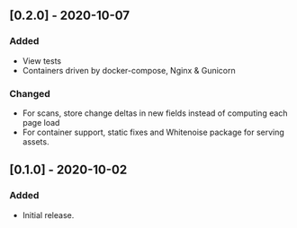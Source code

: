 ## [0.2.0] - 2020-10-07
### Added
- View tests
- Containers driven by docker-compose, Nginx & Gunicorn

### Changed
- For scans, store change deltas in new fields instead of computing each page load
- For container support, static fixes and Whitenoise package for serving assets.

## [0.1.0] - 2020-10-02
### Added
- Initial release.